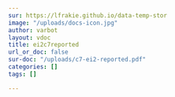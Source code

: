 ```yaml
---
sur: https://lfrakie.github.io/data-temp-stor
image: "/uploads/docs-icon.jpg"
author: varbot
layout: vdoc
title: ei2c7reported
url_or_doc: false
sur-doc: "/uploads/c7-ei2-reported.pdf"
categories: []
tags: []

---
```

